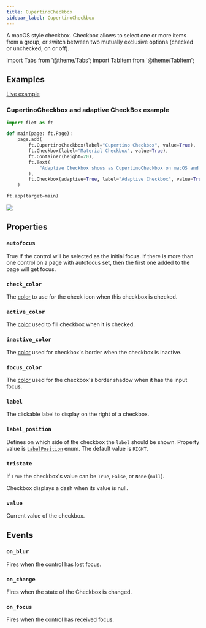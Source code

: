```yaml
---
title: CupertinoCheckbox
sidebar_label: CupertinoCheckbox
---
```


A macOS style checkbox. Checkbox allows to select one or more items from a group, or switch between two mutually exclusive options (checked or unchecked, on or off).

import Tabs from '@theme/Tabs';
import TabItem from '@theme/TabItem';

## Examples

[Live example](https://flet-controls-gallery.fly.dev/input/cupertinocheckbox)

### CupertinoCheckbox and adaptive CheckBox example

<Tabs groupId="language">
  <TabItem value="python" label="Python" default>

```python
import flet as ft

def main(page: ft.Page):
    page.add(
        ft.CupertinoCheckbox(label="Cupertino Checkbox", value=True),
        ft.Checkbox(label="Material Checkbox", value=True),
        ft.Container(height=20),
        ft.Text(
            "Adaptive Checkbox shows as CupertinoCheckbox on macOS and iOS and as Checkbox on other platforms:"
        ),
        ft.Checkbox(adaptive=True, label="Adaptive Checkbox", value=True),
    )

ft.app(target=main)
```
  </TabItem>
</Tabs>

<img src="/img/docs/controls/cupertinocheckbox/cupertinocheckbox.png" className="screenshot-70" />

## Properties

### `autofocus`

True if the control will be selected as the initial focus. If there is more than one control on a page with autofocus set, then the first one added to the page will get focus.

### `check_color`

The [color](/docs/reference/colors) to use for the check icon when this checkbox is checked.

### `active_color`

The [color](/docs/reference/colors) used to fill checkbox when it is checked.

### `inactive_color`

The [color](/docs/reference/colors) used for checkbox's border when the checkbox is inactive.

### `focus_color`

The [color](/docs/reference/colors) used for the checkbox's border shadow when it has the input focus.

### `label`

The clickable label to display on the right of a checkbox.

### `label_position`

Defines on which side of the checkbox the `label` should be shown. Property value is [`LabelPosition`](/docs/reference/types/labelposition) enum. The default value is `RIGHT`.

### `tristate`

If `True` the checkbox's value can be `True`, `False`, or `None` (`null`).

Checkbox displays a dash when its value is null.

### `value`

Current value of the checkbox.

## Events

### `on_blur`

Fires when the control has lost focus.

### `on_change`

Fires when the state of the Checkbox is changed.

### `on_focus`

Fires when the control has received focus.
